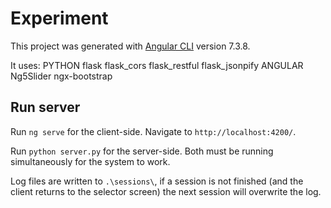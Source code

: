# Experiment

This project was generated with [Angular CLI](https://github.com/angular/angular-cli) version 7.3.8.

It uses:
PYTHON
flask
flask_cors
flask_restful
flask_jsonpify
ANGULAR
Ng5Slider
ngx-bootstrap

## Run server

Run `ng serve` for the client-side. Navigate to `http://localhost:4200/`.

Run `python server.py` for the server-side. Both must be running simultaneously for the system to work.

Log files are written to `.\sessions\`, if a session is not finished (and the client returns to the selector screen) the next session will overwrite the log.
